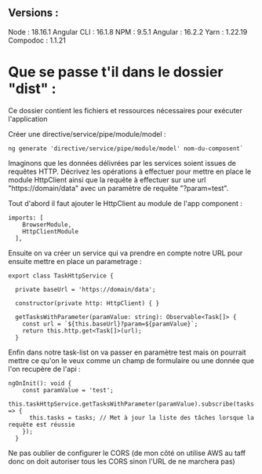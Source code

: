 ## Versions :

Node : 18.16.1
Angular CLI : 16.1.8
NPM : 9.5.1
Angular : 16.2.2
Yarn : 1.22.19
Compodoc : 1.1.21

# Que se passe t'il dans le dossier "dist" :
Ce dossier contient les fichiers et ressources nécessaires pour exécuter l'application

Créer une directive/service/pipe/module/model :

```
ng generate 'directive/service/pipe/module/model' nom-du-composent`
```

Imaginons que les données délivrées par les services soient issues de requêtes
HTTP. Décrivez les opérations à effectuer pour mettre en place le module
HttpClient ainsi que la requête à effectuer sur une url "https://domain/data" avec
un paramètre de requête "?param=test".

Tout d'abord il faut ajouter le HttpClient au module de l'app component :

````
imports: [
    BrowserModule,
    HttpClientModule
  ],
````

Ensuite on va créer un service qui va prendre en compte notre URL pour ensuite mettre en place un parametrage :

````
export class TaskHttpService {

  private baseUrl = 'https://domain/data';

  constructor(private http: HttpClient) { }
  
  getTasksWithParameter(paramValue: string): Observable<Task[]> {
    const url = `${this.baseUrl}?param=${paramValue}`;
    return this.http.get<Task[]>(url);
  }
  ````

Enfin dans notre task-list on va passer en paramètre test mais on pourrait mettre ce qu'on le veux comme un champ de formulaire ou une donnée que l'on recupère de l'api :

````
ngOnInit(): void {
    const paramValue = 'test';
    this.taskHttpService.getTasksWithParameter(paramValue).subscribe(tasks => {
      this.tasks = tasks; // Met à jour la liste des tâches lorsque la requête est réussie
    });
  }
````

Ne pas oublier de configurer le CORS (de mon côté on utilise AWS au taff donc on doit autoriser tous les CORS sinon l'URL de ne marchera pas)
